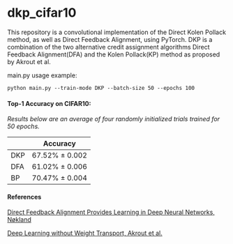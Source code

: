 # dkp_cifar10
This repository is a convolutional implementation of the Direct Kolen Pollack method, as well as Direct Feedback Alignment, using PyTorch. DKP is a combination of the two alternative credit assignment algorithms Direct Feedback Alignment(DFA) and the Kolen Pollack(KP) method as proposed by Akrout et al.

main.py usage example:
```
python main.py --train-mode DKP --batch-size 50 --epochs 100
```

#### Top-1 Accuracy on CIFAR10:

*Results below are an average of four randomly initialized trials trained for 50 epochs.*

|               |     Accuracy    |
| ------------- | --------------- |
|      DKP      | 67.52% ± 0.002  |
|      DFA      | 61.02% ± 0.006  |
|      BP       | 70.47% ± 0.004  |


#### References

<a href="http://papers.nips.cc/paper/6441-direct-feedback-alignment-provides-learning-in-deep-neural-networks.pdf" target="_blank">Direct Feedback Alignment Provides Learning in
Deep Neural Networks, Nøkland</a>

<a href="https://arxiv.org/pdf/1904.05391.pdf" target="_blank">Deep Learning without Weight Transport, Akrout et al.</a>
